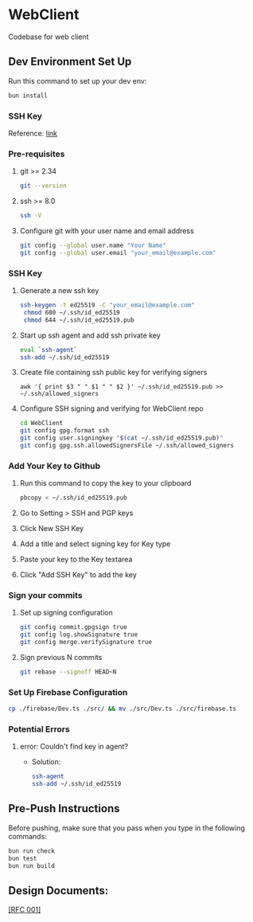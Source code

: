 # WebClient

Codebase for web client

## Dev Environment Set Up

Run this command to set up your dev env:

```sh
bun install
```

### SSH Key

Reference: [link](https://github.com/git-merge-workshops/simplify-signing-with-ssh)

### Pre-requisites

1. git >= 2.34

   ```sh
   git --version
   ```

2. ssh >= 8.0

   ```sh
   ssh -V
   ```

3. Configure git with your user name and email address

   ```sh
   git config --global user.name "Your Name"
   git config --global user.email "your_email@example.com"
   ```

### SSH Key

1. Generate a new ssh key

   ```sh
   ssh-keygen -t ed25519 -C "your_email@example.com"
   	chmod 600 ~/.ssh/id_ed25519
   	chmod 644 ~/.ssh/id_ed25519.pub
   ```

2. Start up ssh agent and add ssh private key

   ```sh
   eval `ssh-agent`
   ssh-add ~/.ssh/id_ed25519
   ```

3. Create file containing ssh public key for verifying signers

   ```ssh
   awk '{ print $3 " " $1 " " $2 }' ~/.ssh/id_ed25519.pub >> ~/.ssh/allowed_signers
   ```

4. Configure SSH signing and verifying for WebClient repo

   ```sh
   cd WebClient
   git config gpg.format ssh
   git config user.signingkey "$(cat ~/.ssh/id_ed25519.pub)"
   git config gpg.ssh.allowedSignersFile ~/.ssh/allowed_signers
   ```

### Add Your Key to Github

1. Run this command to copy the key to your clipboard

   ```sh
   pbcopy < ~/.ssh/id_ed25519.pub
   ```

2. Go to Setting > SSH and PGP keys
3. Click New SSH Key
4. Add a title and select signing key for Key type
5. Paste your key to the Key textarea
6. Click "Add SSH Key" to add the key

### Sign your commits

1. Set up signing configuration

   ```sh
   git config commit.gpgsign true
   git config log.showSignature true
   git config merge.verifySignature true
   ```

2. Sign previous N commits

   ```sh
   git rebase --signoff HEAD~N
   ```

### Set Up Firebase Configuration

```sh
cp ./firebase/Dev.ts ./src/ && mv ./src/Dev.ts ./src/firebase.ts
```

### Potential Errors

1. error: Couldn't find key in agent?

   - Solution:

     ```sh
     ssh-agent
     ssh-add ~/.ssh/id_ed25519
     ```

## Pre-Push Instructions

Before pushing, make sure that you pass when you type in the following commands:

```sh
bun run check
bun test
bun run build
```

## Design Documents:

[\[RFC 001\]](https://docs.google.com/document/d/1LMCIZxGV3gA6a_Nb2UF2tGQ7IeSA-fu13oAx9k4U6C4/edit?usp=sharing)
